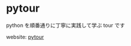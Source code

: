 # pytour

python を順番通りに丁寧に実践して学ぶ tour です

website: [pytour](https://moriyoshi-kasuga.github.io/pytour/)
